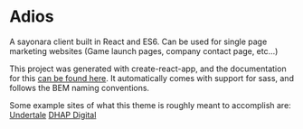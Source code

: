 # Adios
A sayonara client built in React and ES6. Can be used for single page marketing websites (Game launch pages, company contact page, etc...)

This project was generated with create-react-app, and the documentation for this [can be found here](./README.create-react-app.md). It automatically comes with support for sass, and follows the BEM naming conventions.

Some example sites of what this theme is roughly meant to accomplish are:
[Undertale](http://undertale.com/)
[DHAP Digital](https://www.dhapdigital.com/)

